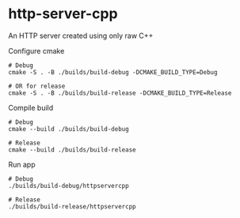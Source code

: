 # http-server-cpp
An HTTP server created using only raw C++

Configure cmake
```
# Debug
cmake -S . -B ./builds/build-debug -DCMAKE_BUILD_TYPE=Debug

# OR for release
cmake -S . -B ./builds/build-release -DCMAKE_BUILD_TYPE=Release
```

Compile build
```
# Debug
cmake --build ./builds/build-debug

# Release
cmake --build ./builds/build-release
```

Run app
```
# Debug
./builds/build-debug/httpservercpp

# Release
./builds/build-release/httpservercpp
```




